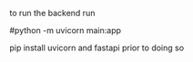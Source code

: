 to run the backend run

#python -m uvicorn main:app

pip install uvicorn and fastapi prior to doing so